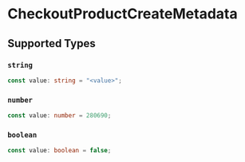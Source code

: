 # CheckoutProductCreateMetadata


## Supported Types

### `string`

```typescript
const value: string = "<value>";
```

### `number`

```typescript
const value: number = 280690;
```

### `boolean`

```typescript
const value: boolean = false;
```

